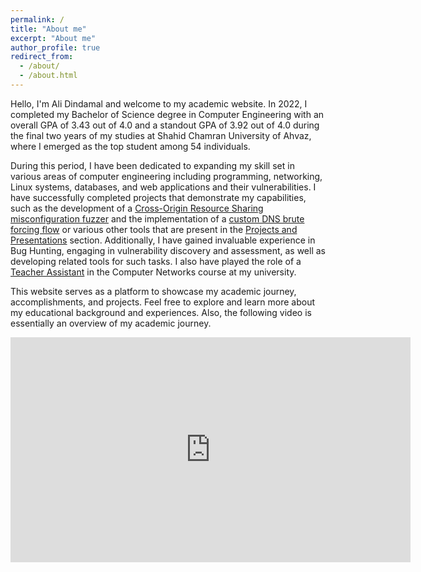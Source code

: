```yaml
---
permalink: /
title: "About me"
excerpt: "About me"
author_profile: true
redirect_from: 
  - /about/
  - /about.html
---
```

Hello, I'm Ali Dindamal and welcome to my academic website. In 2022, I completed my Bachelor of Science degree in Computer Engineering with an overall GPA of 3.43 out of 4.0 and a standout GPA of 3.92 out of 4.0 during the final two years of my studies at Shahid Chamran University of Ahvaz, where I emerged as the top student among 54 individuals.

During this period, I have been dedicated to expanding my skill set in various areas of computer engineering including programming, networking, Linux systems, databases, and web applications and their vulnerabilities. I have successfully completed projects that demonstrate my capabilities, such as the development of a [Cross-Origin Resource Sharing misconfiguration fuzzer](https://0xgwyn.github.io/posts/cors/) and the implementation of a [custom DNS brute forcing flow](https://0xgwyn.github.io/posts/dnsbrute/) or various other tools that are present in the [Projects and Presentations](https://0xgwyn.github.io/year-archive/) section. Additionally, I have gained invaluable experience in Bug Hunting, engaging in vulnerability discovery and assessment, as well as developing related tools for such tasks. I also have played the role of a [Teacher Assistant](https://0xgwyn.github.io/teaching/) in the Computer Networks course at my university.

This website serves as a platform to showcase my academic journey, accomplishments, and projects. Feel free to explore and learn more about my educational background and experiences. Also, the following video is essentially an overview of my academic journey.
<iframe width="640" height="360" src="https://github.com/0xGwyn/0xGwyn.github.io/assets/60668579/c2202fcc-46b8-451e-a88a-feb7345afd91" frameborder="0" allowfullscreen></iframe>

